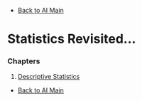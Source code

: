 * [Back to AI Main](../../README.md)

# Statistics Revisited...

### Chapters
1. [Descriptive Statistics](./ch01/note.md)





* [Back to AI Main](../../README.md)